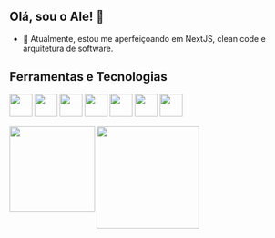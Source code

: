 ## Olá, sou o Ale! 👋


- 🌱 Atualmente, estou me aperfeiçoando em NextJS, clean code e arquitetura de software.

 ## Ferramentas e Tecnologias
 <img src="https://cdn.jsdelivr.net/gh/devicons/devicon@latest/icons/react/react-original-wordmark.svg" width="40" height="40" /> <img src="https://cdn.jsdelivr.net/gh/devicons/devicon@latest/icons/typescript/typescript-original.svg" width="40" height="40" /> <img src="https://cdn.jsdelivr.net/gh/devicons/devicon@latest/icons/javascript/javascript-original.svg" width="40" height="40" /> <img src="https://cdn.jsdelivr.net/gh/devicons/devicon@latest/icons/nextjs/nextjs-original.svg" width="40" height="40" /> <img src="https://cdn.jsdelivr.net/gh/devicons/devicon@latest/icons/nodejs/nodejs-original.svg" width="40" height="40" /> <img src="https://cdn.jsdelivr.net/gh/devicons/devicon@latest/icons/mongodb/mongodb-plain-wordmark.svg" width="40" height="40" /> <img src="https://cdn.jsdelivr.net/gh/devicons/devicon@latest/icons/mysql/mysql-original-wordmark.svg" width="40" height="40" />
          
          
          


 <div>
<a href="https://github.com/alexandrermo">
  <img align="left"  height="150rem" src="https://github-readme-streak-stats.herokuapp.com/?user=alexandrermo&theme=dark&border=61dafb&hide_border=true" />
<img loading="lazy" height="180em" src="https://github-readme-stats.vercel.app/api/top-langs/?username=alexandrermo&layout=compact&langs_count=7&theme=dracula"/>
</div>





          

